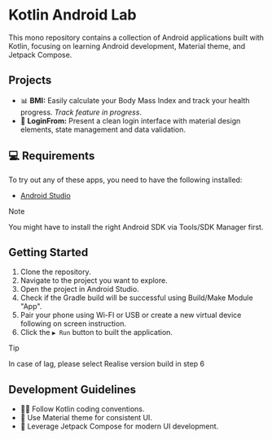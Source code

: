 # Kotlin Android Lab
This mono repository contains a collection of Android applications built with Kotlin, focusing on learning Android development, Material theme, and Jetpack Compose.

## Projects
- 📊 **BMI:** Easily calculate your Body Mass Index and track your health progress. _Track feature in progress_.
- 🪪 **LoginFrom:** Present a clean login interface with material design elements, state management and data validation.

## 💻 Requirements
To try out any of these apps, you need to have the following installed:
- [Android Studio](https://developer.android.com/studio)

> [!NOTE]
> You might have to install the right Android SDK via Tools/SDK Manager first.

## Getting Started
1. Clone the repository.
2. Navigate to the project you want to explore.
3. Open the project in Android Studio.
4. Check if the Gradle build will be successful using Build/Make Module "App".
5. Pair your phone using Wi-FI or USB or create a new virtual device following on screen instruction.
6. Click the ```▶ Run``` button to built the application.

> [!TIP]
> In case of lag, please select Realise version build in step 6

## Development Guidelines
- 🧑‍💻 Follow Kotlin coding conventions.
- 🎨 Use Material theme for consistent UI.
- 🚀 Leverage Jetpack Compose for modern UI development.
